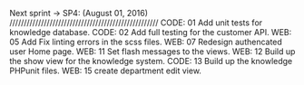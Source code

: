 Next sprint -> SP4: (August 01, 2016)
////////////////////////////////////////////////////
CODE:    01 Add unit tests for knowledge database. 
CODE:    02 Add full testing for the customer API.
WEB:     05 Add Fix linting errors in the scss files. 
WEB:     07 Redesign authencated user Home page.
WEB:     11 Set flash messages to the views.
WEB:     12 Build up the show view for the knowledge system. 
CODE:    13 Build up the knowledge PHPunit files.
WEB:     15 create department edit view.
